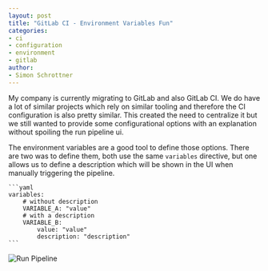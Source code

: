 ```yaml
---
layout: post
title: "GitLab CI - Environment Variables Fun"
categories: 
- ci
- configuration
- environment
- gitlab
author:
- Simon Schrottner
---
```


My company is currently migrating to GitLab and also GitLab CI.
We do have a lot of similar projects which rely on similar tooling and therefore the CI configuration is also pretty similar.
This created the need to centralize it but we still wanted to provide some configurational options with an explanation without spoiling the run pipeline ui.

The environment variables are a good tool to define those options.
There are two was to define them, both use the same `variables` directive, but one allows us to define a description which will be shown in the UI when manually triggering the pipeline.

    ```yaml
    variables:
        # without description
        VARIABLE_A: "value"
        # with a description
        VARIABLE_B:
            value: "value"
            description: "description"
    ```

![Run Pipeline](/assets/2021-03-18/run-pipeline.png)

